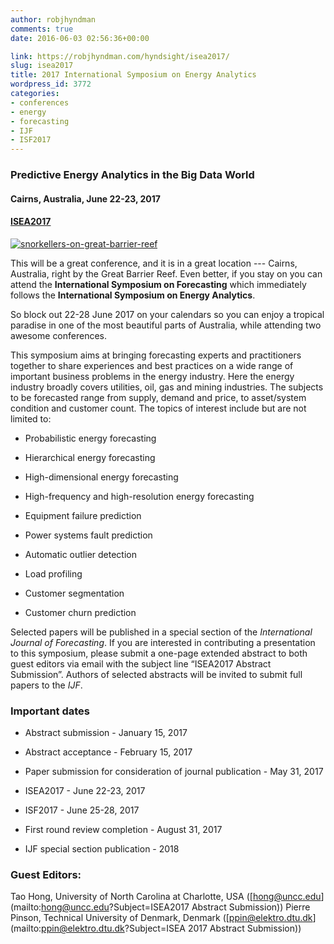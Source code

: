 ```yaml
---
author: robjhyndman
comments: true
date: 2016-06-03 02:56:36+00:00

link: https://robjhyndman.com/hyndsight/isea2017/
slug: isea2017
title: 2017 International Symposium on Energy Analytics
wordpress_id: 3772
categories:
- conferences
- energy
- forecasting
- IJF
- ISF2017
---
```


### Predictive Energy Analytics in the Big Data World





#### Cairns, Australia, June 22-23, 2017





#### [ISEA2017](http://www.drhongtao.com/isea)



[![snorkellers-on-great-barrier-reef](/files/snorkellers-on-great-barrier-reef.jpg)](/files/snorkellers-on-great-barrier-reef.jpg)

This will be a great conference, and it is in a great location --- Cairns, Australia, right by the Great Barrier Reef. Even better, if you stay on you can attend the **International Symposium on Forecasting** which immediately follows the **International Symposium on Energy Analytics**.

So block out 22-28 June 2017 on your calendars so you can enjoy a tropical paradise in one of the most beautiful parts of Australia, while attending two awesome conferences.

<!-- more -->

This symposium aims at bringing forecasting experts and practitioners together to share experiences and best practices on a wide range of important business problems in the energy industry. Here the energy industry broadly covers utilities, oil, gas and mining industries. The subjects to be forecasted range from supply, demand and price, to asset/system condition and customer count. The topics of interest include but are not limited to:




    
  * Probabilistic energy forecasting

    
  * Hierarchical energy forecasting

    
  * High-dimensional energy forecasting

    
  * High-frequency and high-resolution energy forecasting

    
  * Equipment failure prediction

    
  * Power systems fault prediction

    
  * Automatic outlier detection

    
  * Load profiling

    
  * Customer segmentation

    
  * Customer churn prediction



Selected papers will be published in a special section of the _International Journal of Forecasting_. If you are interested in contributing a presentation to this symposium, please submit a one-page extended abstract to both guest editors via email with the subject line “ISEA2017 Abstract Submission”. Authors of selected abstracts will be invited to submit full papers to the _IJF_.



### Important dates






    
  * Abstract submission - January 15, 2017

    
  * Abstract acceptance - February 15, 2017

    
  * Paper submission for consideration of journal publication - May 31, 2017

    
  * ISEA2017 - June 22-23, 2017

    
  * ISF2017 - June 25-28, 2017

    
  * First round review completion - August 31, 2017

    
  * IJF special section publication - 2018





### Guest Editors:



Tao Hong, University of North Carolina at Charlotte, USA ([hong@uncc.edu](mailto:hong@uncc.edu?Subject=ISEA2017 Abstract Submission))
Pierre Pinson, Technical University of Denmark, Denmark ([ppin@elektro.dtu.dk](mailto:ppin@elektro.dtu.dk?Subject=ISEA 2017 Abstract Submission))
